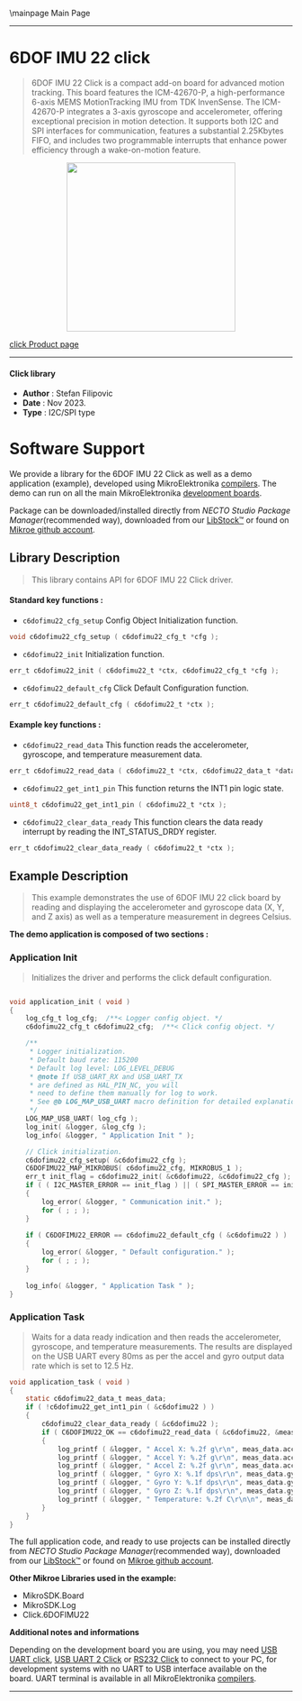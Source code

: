 \mainpage Main Page

---
# 6DOF IMU 22 click

> 6DOF IMU 22 Click is a compact add-on board for advanced motion tracking. This board features the ICM-42670-P, a high-performance 6-axis MEMS MotionTracking IMU from TDK InvenSense. The ICM-42670-P integrates a 3-axis gyroscope and accelerometer, offering exceptional precision in motion detection. It supports both I2C and SPI interfaces for communication, features a substantial 2.25Kbytes FIFO, and includes two programmable interrupts that enhance power efficiency through a wake-on-motion feature.

<p align="center">
  <img src="https://download.mikroe.com/images/click_for_ide/6dofimu22_click.png" height=300px>
</p>

[click Product page](https://www.mikroe.com/6dof-imu-22-click)

---


#### Click library

- **Author**        : Stefan Filipovic
- **Date**          : Nov 2023.
- **Type**          : I2C/SPI type


# Software Support

We provide a library for the 6DOF IMU 22 Click
as well as a demo application (example), developed using MikroElektronika
[compilers](https://www.mikroe.com/necto-studio).
The demo can run on all the main MikroElektronika [development boards](https://www.mikroe.com/development-boards).

Package can be downloaded/installed directly from *NECTO Studio Package Manager*(recommended way), downloaded from our [LibStock&trade;](https://libstock.mikroe.com) or found on [Mikroe github account](https://github.com/MikroElektronika/mikrosdk_click_v2/tree/master/clicks).

## Library Description

> This library contains API for 6DOF IMU 22 Click driver.

#### Standard key functions :

- `c6dofimu22_cfg_setup` Config Object Initialization function.
```c
void c6dofimu22_cfg_setup ( c6dofimu22_cfg_t *cfg );
```

- `c6dofimu22_init` Initialization function.
```c
err_t c6dofimu22_init ( c6dofimu22_t *ctx, c6dofimu22_cfg_t *cfg );
```

- `c6dofimu22_default_cfg` Click Default Configuration function.
```c
err_t c6dofimu22_default_cfg ( c6dofimu22_t *ctx );
```

#### Example key functions :

- `c6dofimu22_read_data` This function reads the accelerometer, gyroscope, and temperature measurement data.
```c
err_t c6dofimu22_read_data ( c6dofimu22_t *ctx, c6dofimu22_data_t *data_out );
```

- `c6dofimu22_get_int1_pin` This function returns the INT1 pin logic state.
```c
uint8_t c6dofimu22_get_int1_pin ( c6dofimu22_t *ctx );
```

- `c6dofimu22_clear_data_ready` This function clears the data ready interrupt by reading the INT_STATUS_DRDY register.
```c
err_t c6dofimu22_clear_data_ready ( c6dofimu22_t *ctx );
```

## Example Description

> This example demonstrates the use of 6DOF IMU 22 click board by reading and displaying 
the accelerometer and gyroscope data (X, Y, and Z axis) as well as a temperature measurement in degrees Celsius.

**The demo application is composed of two sections :**

### Application Init

> Initializes the driver and performs the click default configuration.

```c

void application_init ( void )
{
    log_cfg_t log_cfg;  /**< Logger config object. */
    c6dofimu22_cfg_t c6dofimu22_cfg;  /**< Click config object. */

    /** 
     * Logger initialization.
     * Default baud rate: 115200
     * Default log level: LOG_LEVEL_DEBUG
     * @note If USB_UART_RX and USB_UART_TX 
     * are defined as HAL_PIN_NC, you will 
     * need to define them manually for log to work. 
     * See @b LOG_MAP_USB_UART macro definition for detailed explanation.
     */
    LOG_MAP_USB_UART( log_cfg );
    log_init( &logger, &log_cfg );
    log_info( &logger, " Application Init " );

    // Click initialization.
    c6dofimu22_cfg_setup( &c6dofimu22_cfg );
    C6DOFIMU22_MAP_MIKROBUS( c6dofimu22_cfg, MIKROBUS_1 );
    err_t init_flag = c6dofimu22_init( &c6dofimu22, &c6dofimu22_cfg );
    if ( ( I2C_MASTER_ERROR == init_flag ) || ( SPI_MASTER_ERROR == init_flag ) )
    {
        log_error( &logger, " Communication init." );
        for ( ; ; );
    }
    
    if ( C6DOFIMU22_ERROR == c6dofimu22_default_cfg ( &c6dofimu22 ) )
    {
        log_error( &logger, " Default configuration." );
        for ( ; ; );
    }
    
    log_info( &logger, " Application Task " );
}

```

### Application Task

> Waits for a data ready indication and then reads the accelerometer, gyroscope, and temperature measurements.
The results are displayed on the USB UART every 80ms as per the accel and gyro output data rate which is set to 12.5 Hz.

```c
void application_task ( void )
{
    static c6dofimu22_data_t meas_data;
    if ( !c6dofimu22_get_int1_pin ( &c6dofimu22 ) )
    {
        c6dofimu22_clear_data_ready ( &c6dofimu22 );
        if ( C6DOFIMU22_OK == c6dofimu22_read_data ( &c6dofimu22, &meas_data ) )
        {
            log_printf ( &logger, " Accel X: %.2f g\r\n", meas_data.accel.x );
            log_printf ( &logger, " Accel Y: %.2f g\r\n", meas_data.accel.y );
            log_printf ( &logger, " Accel Z: %.2f g\r\n", meas_data.accel.z );
            log_printf ( &logger, " Gyro X: %.1f dps\r\n", meas_data.gyro.x );
            log_printf ( &logger, " Gyro Y: %.1f dps\r\n", meas_data.gyro.y );
            log_printf ( &logger, " Gyro Z: %.1f dps\r\n", meas_data.gyro.z );
            log_printf ( &logger, " Temperature: %.2f C\r\n\n", meas_data.temperature );
        }
    }
}
```

The full application code, and ready to use projects can be installed directly from *NECTO Studio Package Manager*(recommended way), downloaded from our [LibStock&trade;](https://libstock.mikroe.com) or found on [Mikroe github account](https://github.com/MikroElektronika/mikrosdk_click_v2/tree/master/clicks).

**Other Mikroe Libraries used in the example:**

- MikroSDK.Board
- MikroSDK.Log
- Click.6DOFIMU22

**Additional notes and informations**

Depending on the development board you are using, you may need
[USB UART click](https://www.mikroe.com/usb-uart-click),
[USB UART 2 Click](https://www.mikroe.com/usb-uart-2-click) or
[RS232 Click](https://www.mikroe.com/rs232-click) to connect to your PC, for
development systems with no UART to USB interface available on the board. UART
terminal is available in all MikroElektronika
[compilers](https://shop.mikroe.com/compilers).

---
